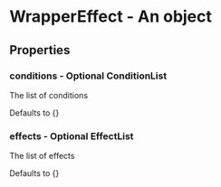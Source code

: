 

# WrapperEffect - An object



## Properties



### conditions - Optional ConditionList



 The list of conditions



Defaults to {}



### effects - Optional EffectList



 The list of effects



Defaults to {}

